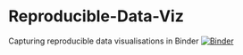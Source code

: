# Reproducible-Data-Viz
Capturing reproducible data visualisations in Binder
[![Binder](https://mybinder.org/badge_logo.svg)](https://mybinder.org/v2/gh/shannon-mcnee/Reproducible-Data-Viz/master?filepath=rstudio)
